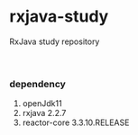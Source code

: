 # rxjava-study
RxJava study repository
<br><br><br>

### dependency
1.  openJdk11
2.  rxjava 2.2.7
3.  reactor-core 3.3.10.RELEASE
